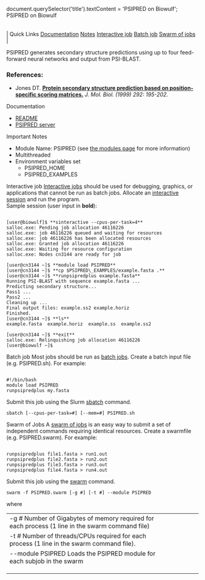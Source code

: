 

document.querySelector('title').textContent = 'PSIPRED on Biowulf';
PSIPRED on Biowulf


|  |
| --- |
| 
Quick Links
[Documentation](#doc)
[Notes](#notes)
[Interactive job](#int) 
[Batch job](#sbatch) 
[Swarm of jobs](#swarm) 
 |



 PSIPRED generates secondary structure predictions using up to four feed-forward neural networks and output from PSI-BLAST.



### References:


* Jones DT.
 [**Protein secondary structure prediction based on position-specific scoring matrices.**](https://www.ncbi.nlm.nih.gov/pubmed/10493868)
*J. Mol. Biol. (1999) 292: 195-202.*


Documentation
* [README](PSIPRED_README.txt)
* [PSIPRED server](http://bioinf.cs.ucl.ac.uk/psipred/)


Important Notes
* Module Name: PSIPRED (see [the modules page](/apps/modules.html) for more information)
* Multithreaded
* Environment variables set 
	+ PSIPRED\_HOME
	+ PSIPRED\_EXAMPLES



Interactive job
[Interactive jobs](/docs/userguide.html#int) should be used for debugging, graphics, or applications that cannot be run as batch jobs.
Allocate an [interactive session](/docs/userguide.html#int) and run the program.   
Sample session (user input in **bold**):



```

[user@biowulf]$ **sinteractive --cpus-per-task=4**
salloc.exe: Pending job allocation 46116226
salloc.exe: job 46116226 queued and waiting for resources
salloc.exe: job 46116226 has been allocated resources
salloc.exe: Granted job allocation 46116226
salloc.exe: Waiting for resource configuration
salloc.exe: Nodes cn3144 are ready for job

[user@cn3144 ~]$ **module load PSIPRED**
[user@cn3144 ~]$ **cp $PSIPRED\_EXAMPLES/example.fasta .**
[user@cn3144 ~]$ **runpsipredplus example.fasta**
Running PSI-BLAST with sequence example.fasta ...
Predicting secondary structure...
Pass1 ...
Pass2 ...
Cleaning up ...
Final output files: example.ss2 example.horiz
Finished.
[user@cn3144 ~]$ **ls**
example.fasta  example.horiz  example.ss  example.ss2

[user@cn3144 ~]$ **exit**
salloc.exe: Relinquishing job allocation 46116226
[user@biowulf ~]$

```


Batch job
Most jobs should be run as [batch jobs](/docs/userguide.html#submit).
Create a batch input file (e.g. PSIPRED.sh). For example:



```

#!/bin/bash
module load PSIPRED
runpsipredplus my.fasta

```

Submit this job using the Slurm [sbatch](/docs/userguide.html) command.



```
sbatch [--cpus-per-task=#] [--mem=#] PSIPRED.sh
```

Swarm of Jobs 
A [swarm of jobs](/apps/swarm.html) is an easy way to submit a set of independent commands requiring identical resources.
Create a swarmfile (e.g. PSIPRED.swarm). For example:



```

runpsipredplus file1.fasta > run1.out
runpsipredplus file2.fasta > run2.out
runpsipredplus file3.fasta > run3.out
runpsipredplus file4.fasta > run4.out

```

Submit this job using the [swarm](/apps/swarm.html) command.



```
swarm -f PSIPRED.swarm [-g #] [-t #] --module PSIPRED
```

where


|  |  |  |  |  |  |
| --- | --- | --- | --- | --- | --- |
| -g *#*  Number of Gigabytes of memory required for each process (1 line in the swarm command file)
 | -t *#* Number of threads/CPUs required for each process (1 line in the swarm command file).
 | --module PSIPRED Loads the PSIPRED module for each subjob in the swarm 
 | |
 | |
 | |








